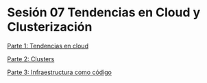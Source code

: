 # Sesión 07 Tendencias en Cloud y Clusterización

[Parte 1: Tendencias en cloud](Sesio%CC%81n%2007%20Tendencias%20en%20Cloud%20y%20Clusterizacio%CC%81n%2006d069878f944fef9cb8ebdbdc4789d2/Parte%201%20Tendencias%20en%20cloud%201e4cd48e9ea548c786cb9a5cf1a9a6d8.md)

[Parte 2: Clusters](Sesio%CC%81n%2007%20Tendencias%20en%20Cloud%20y%20Clusterizacio%CC%81n%2006d069878f944fef9cb8ebdbdc4789d2/Parte%202%20Clusters%2043c124769d6841f8a3094c20df8e30db.md)

[Parte 3: Infraestructura como código](Sesio%CC%81n%2007%20Tendencias%20en%20Cloud%20y%20Clusterizacio%CC%81n%2006d069878f944fef9cb8ebdbdc4789d2/Parte%203%20Infraestructura%20como%20co%CC%81digo%2049d2f090fc35418a94956f6fa64d5add.md)
